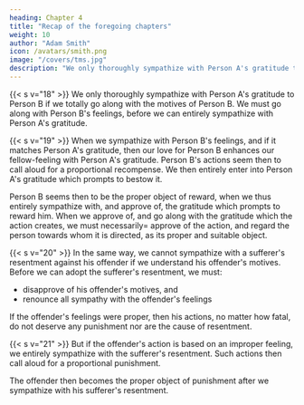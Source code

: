 ```yaml
---
heading: Chapter 4
title: "Recap of the foregoing chapters"
weight: 10
author: "Adam Smith"
icon: /avatars/smith.png
image: "/covers/tms.jpg"
description: "We only thoroughly sympathize with Person A's gratitude to Person B if we totally go along with the motives of Person B. We must go along with Person B's feelings, before we can entirely sympathize with Person A's gratitude"
---
```



{{< s v="18" >}} We only thoroughly sympathize with Person A's gratitude to Person B if we totally go along with the motives of Person B. We must go along with Person B's feelings, before we can entirely sympathize with Person A's gratitude.

<!-- of one man towards another, merely because this other was the cause of his good fortune, unless we .
Our heart must adopt the principles of the agent.
If the benefactor's conduct was proper, it does not seem to demand or require any proportional recompense, no matter how beneficial its effects. -->
 

{{< s v="19" >}} When we sympathize with Person B's feelings, and if it matches Person A's gratitude, then our love for Person B enhances our fellow-feeling with Person A's gratitude. Person B's actions seem then to call aloud for a proportional recompense. We then entirely enter into Person A's gratitude which prompts to bestow it.

Person B seems then to be the proper object of reward, when we thus entirely sympathize with, and approve of, the gratitude which prompts to reward him.
When we approve of, and go along with the gratitude which the action creates, we must necessarily= 
approve of the action, and
regard the person towards whom it is directed, as its proper and suitable object.
 

{{< s v="20" >}} In the same way, we cannot sympathize with a sufferer's resentment against his offender if we understand his offender's motives. Before we can adopt the sufferer's resentment, we must: 
- disapprove of his offender's motives, and
- renounce all sympathy with the offender's feelings

If the offender's feelings were proper, then his actions, no matter how fatal, do not deserve any punishment nor are the cause of resentment.


{{< s v="21" >}} But if the offender's action is based on an improper feeling, we entirely sympathize with the sufferer's resentment. Such actions then call aloud for a proportional punishment.
<!-- We entirely enter into, and approve of, that resentment which prompts to inflict it. -->

The offender then becomes the proper object of punishment after we sympathize with his sufferer's resentment.

<!-- In this case too, when we approve, and go along with, the affection which caused the action, we must necessarily= 
approve of the action, and
regard the person against whom it is directed, as its proper and suitable object.
 -->
 